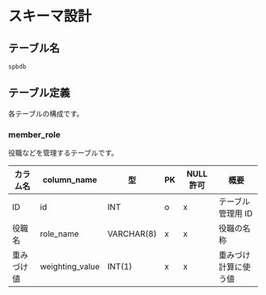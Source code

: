 # スキーマ設計

## テーブル名

`spbdb`

## テーブル定義

各テーブルの構成です。

### member_role

役職などを管理するテーブルです。

| カラム名   | column_name     | 型         | PK  | NULL 許可 | 概要                 |
| ---------- | --------------- | ---------- | --- | --------- | -------------------- |
| ID         | id              | INT        | o   | x         | テーブル管理用 ID    |
| 役職名     | role_name       | VARCHAR(8) | x   | x         | 役職の名称           |
| 重みづけ値 | weighting_value | INT(1)     | x   | x         | 重みづけ計算に使う値 |
